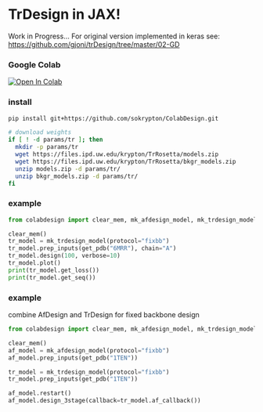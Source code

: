 # TrDesign in JAX!
Work in Progress...
For original version implemented in keras see: https://github.com/gjoni/trDesign/tree/master/02-GD

### Google Colab
<a href="https://colab.research.google.com/github/sokrypton/ColabDesign/blob/main/af/design.ipynb">
  <img src="https://colab.research.google.com/assets/colab-badge.svg" alt="Open In Colab"/>
</a>

### install
```bash
pip install git+https://github.com/sokrypton/ColabDesign.git

# download weights
if [ ! -d params/tr ]; then
  mkdir -p params/tr
  wget https://files.ipd.uw.edu/krypton/TrRosetta/models.zip
  wget https://files.ipd.uw.edu/krypton/TrRosetta/bkgr_models.zip
  unzip models.zip -d params/tr/
  unzip bkgr_models.zip -d params/tr/
fi
```

### example
```python
from colabdesign import clear_mem, mk_afdesign_model, mk_trdesign_model

clear_mem()
tr_model = mk_trdesign_model(protocol="fixbb")
tr_model.prep_inputs(get_pdb("6MRR"), chain="A")
tr_model.design(100, verbose=10)
tr_model.plot()
print(tr_model.get_loss())
print(tr_model.get_seq())
```
### example
combine AfDesign and TrDesign for fixed backbone design 
```python
from colabdesign import clear_mem, mk_afdesign_model, mk_trdesign_model

clear_mem()
af_model = mk_afdesign_model(protocol="fixbb")
af_model.prep_inputs(get_pdb("1TEN"))

tr_model = mk_trdesign_model(protocol="fixbb")
tr_model.prep_inputs(get_pdb("1TEN"))

af_model.restart()
af_model.design_3stage(callback=tr_model.af_callback())
```

